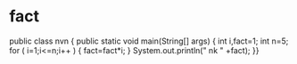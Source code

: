 # fact
public class nvn {     public static void main(String[] args) {         int i,fact=1;        int n=5;          for (   i=1;i&lt;=n;i++ ) {        fact=fact*i;         }             System.out.println(" nk " +fact);         }}
